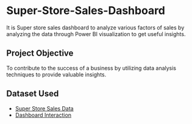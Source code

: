 # Super-Store-Sales-Dashboard
It is Super store sales dashboard to analyze various factors of sales by analyzing the data through Power BI visualization to get useful insights.
## Project Objective
To contribute to the success of a business by utilizing data analysis techniques to provide valuable insights.
## Dataset Used
- <a href="https://github.com/yug0537/Super-Store-Sales-Dashboard/blob/main/SuperStore_Sales_Dataset.csv">Super Store Sales Data<a/>
- <a href="https://github.com/yug0537/Super-Store-Sales-Dashboard/blob/main/Super_StoreSales_Data.pbix">Dashboard Interaction<a/>
